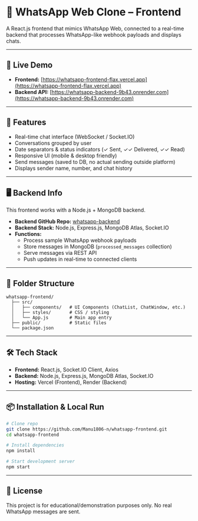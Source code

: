 # 💬 WhatsApp Web Clone – Frontend

A React.js frontend that mimics WhatsApp Web, connected to a real-time backend that processes WhatsApp-like webhook payloads and displays chats.

---

## 🚀 Live Demo
- **Frontend:** [https://whatsapp-frontend-flax.vercel.app](https://whatsapp-frontend-flax.vercel.app)  
- **Backend API:** [https://whatsapp-backend-9b43.onrender.com](https://whatsapp-backend-9b43.onrender.com)  

---

## 📌 Features
- Real-time chat interface (WebSocket / Socket.IO)
- Conversations grouped by user
- Date separators & status indicators (✓ Sent, ✓✓ Delivered, ✓✓ Read)
- Responsive UI (mobile & desktop friendly)
- Send messages (saved to DB, no actual sending outside platform)
- Displays sender name, number, and chat history

---

## 🖥️ Backend Info
This frontend works with a Node.js + MongoDB backend.

- **Backend GitHub Repo:** [whatsapp-backend](https://github.com/Manu1806-n/whatsapp-backend)
- **Backend Stack:** Node.js, Express.js, MongoDB Atlas, Socket.IO
- **Functions:**
  - Process sample WhatsApp webhook payloads
  - Store messages in MongoDB (`processed_messages` collection)
  - Serve messages via REST API
  - Push updates in real-time to connected clients

---

## 📂 Folder Structure
```
whatsapp-frontend/
  ├── src/
  │   ├── components/   # UI Components (ChatList, ChatWindow, etc.)
  │   ├── styles/       # CSS / styling
  │   └── App.js        # Main app entry
  ├── public/           # Static files
  └── package.json
```

---

## 🛠️ Tech Stack
- **Frontend:** React.js, Socket.IO Client, Axios
- **Backend:** Node.js, Express.js, MongoDB Atlas, Socket.IO
- **Hosting:** Vercel (Frontend), Render (Backend)

---

## 📦 Installation & Local Run
```bash
# Clone repo
git clone https://github.com/Manu1806-n/whatsapp-frontend.git
cd whatsapp-frontend

# Install dependencies
npm install

# Start development server
npm start
```

---

## 📜 License
This project is for educational/demonstration purposes only. No real WhatsApp messages are sent.

